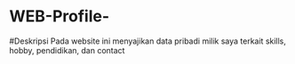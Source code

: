 # WEB-Profile-
#Deskripsi
Pada website ini menyajikan data pribadi milik saya terkait skills, hobby, pendidikan, dan contact
